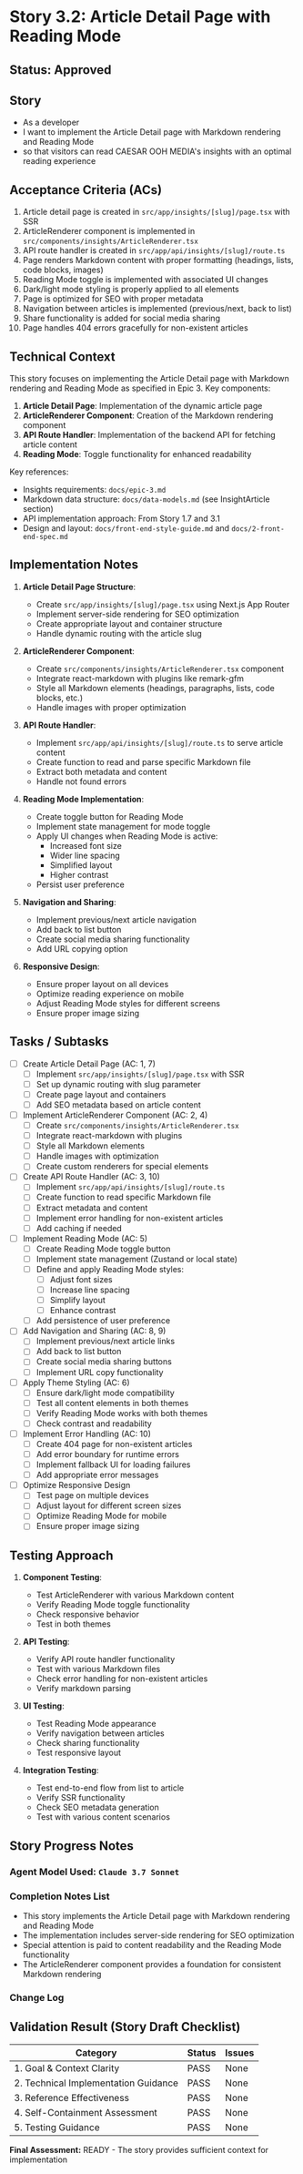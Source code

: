 # Story 3.2: Article Detail Page with Reading Mode

## Status: Approved

## Story

- As a developer
- I want to implement the Article Detail page with Markdown rendering and Reading Mode
- so that visitors can read CAESAR OOH MEDIA's insights with an optimal reading experience

## Acceptance Criteria (ACs)

1. Article detail page is created in `src/app/insights/[slug]/page.tsx` with SSR
2. ArticleRenderer component is implemented in `src/components/insights/ArticleRenderer.tsx`
3. API route handler is created in `src/app/api/insights/[slug]/route.ts`
4. Page renders Markdown content with proper formatting (headings, lists, code blocks, images)
5. Reading Mode toggle is implemented with associated UI changes
6. Dark/light mode styling is properly applied to all elements
7. Page is optimized for SEO with proper metadata
8. Navigation between articles is implemented (previous/next, back to list)
9. Share functionality is added for social media sharing
10. Page handles 404 errors gracefully for non-existent articles

## Technical Context

This story focuses on implementing the Article Detail page with Markdown rendering and Reading Mode as specified in Epic 3. Key components:

1. **Article Detail Page**: Implementation of the dynamic article page
2. **ArticleRenderer Component**: Creation of the Markdown rendering component
3. **API Route Handler**: Implementation of the backend API for fetching article content
4. **Reading Mode**: Toggle functionality for enhanced readability

Key references:
- Insights requirements: `docs/epic-3.md`
- Markdown data structure: `docs/data-models.md` (see InsightArticle section)
- API implementation approach: From Story 1.7 and 3.1
- Design and layout: `docs/front-end-style-guide.md` and `docs/2-front-end-spec.md`

## Implementation Notes

1. **Article Detail Page Structure**:
   - Create `src/app/insights/[slug]/page.tsx` using Next.js App Router
   - Implement server-side rendering for SEO optimization
   - Create appropriate layout and container structure
   - Handle dynamic routing with the article slug

2. **ArticleRenderer Component**:
   - Create `src/components/insights/ArticleRenderer.tsx` component
   - Integrate react-markdown with plugins like remark-gfm
   - Style all Markdown elements (headings, paragraphs, lists, code blocks, etc.)
   - Handle images with proper optimization

3. **API Route Handler**:
   - Implement `src/app/api/insights/[slug]/route.ts` to serve article content
   - Create function to read and parse specific Markdown file
   - Extract both metadata and content
   - Handle not found errors

4. **Reading Mode Implementation**:
   - Create toggle button for Reading Mode
   - Implement state management for mode toggle
   - Apply UI changes when Reading Mode is active:
     - Increased font size
     - Wider line spacing
     - Simplified layout
     - Higher contrast
   - Persist user preference

5. **Navigation and Sharing**:
   - Implement previous/next article navigation
   - Add back to list button
   - Create social media sharing functionality
   - Add URL copying option

6. **Responsive Design**:
   - Ensure proper layout on all devices
   - Optimize reading experience on mobile
   - Adjust Reading Mode styles for different screens
   - Ensure proper image sizing

## Tasks / Subtasks

- [ ] Create Article Detail Page (AC: 1, 7)
  - [ ] Implement `src/app/insights/[slug]/page.tsx` with SSR
  - [ ] Set up dynamic routing with slug parameter
  - [ ] Create page layout and containers
  - [ ] Add SEO metadata based on article content

- [ ] Implement ArticleRenderer Component (AC: 2, 4)
  - [ ] Create `src/components/insights/ArticleRenderer.tsx`
  - [ ] Integrate react-markdown with plugins
  - [ ] Style all Markdown elements
  - [ ] Handle images with optimization
  - [ ] Create custom renderers for special elements

- [ ] Create API Route Handler (AC: 3, 10)
  - [ ] Implement `src/app/api/insights/[slug]/route.ts`
  - [ ] Create function to read specific Markdown file
  - [ ] Extract metadata and content
  - [ ] Implement error handling for non-existent articles
  - [ ] Add caching if needed

- [ ] Implement Reading Mode (AC: 5)
  - [ ] Create Reading Mode toggle button
  - [ ] Implement state management (Zustand or local state)
  - [ ] Define and apply Reading Mode styles:
    - [ ] Adjust font sizes
    - [ ] Increase line spacing
    - [ ] Simplify layout
    - [ ] Enhance contrast
  - [ ] Add persistence of user preference

- [ ] Add Navigation and Sharing (AC: 8, 9)
  - [ ] Implement previous/next article links
  - [ ] Add back to list button
  - [ ] Create social media sharing buttons
  - [ ] Implement URL copy functionality

- [ ] Apply Theme Styling (AC: 6)
  - [ ] Ensure dark/light mode compatibility
  - [ ] Test all content elements in both themes
  - [ ] Verify Reading Mode works with both themes
  - [ ] Check contrast and readability

- [ ] Implement Error Handling (AC: 10)
  - [ ] Create 404 page for non-existent articles
  - [ ] Add error boundary for runtime errors
  - [ ] Implement fallback UI for loading failures
  - [ ] Add appropriate error messages

- [ ] Optimize Responsive Design
  - [ ] Test page on multiple devices
  - [ ] Adjust layout for different screen sizes
  - [ ] Optimize Reading Mode for mobile
  - [ ] Ensure proper image sizing

## Testing Approach

1. **Component Testing**:
   - Test ArticleRenderer with various Markdown content
   - Verify Reading Mode toggle functionality
   - Check responsive behavior
   - Test in both themes

2. **API Testing**:
   - Verify API route handler functionality
   - Test with various Markdown files
   - Check error handling for non-existent articles
   - Verify markdown parsing

3. **UI Testing**:
   - Test Reading Mode appearance
   - Verify navigation between articles
   - Check sharing functionality
   - Test responsive layout

4. **Integration Testing**:
   - Test end-to-end flow from list to article
   - Verify SSR functionality
   - Check SEO metadata generation
   - Test with various content scenarios

## Story Progress Notes

### Agent Model Used: `Claude 3.7 Sonnet`

### Completion Notes List

- This story implements the Article Detail page with Markdown rendering and Reading Mode
- The implementation includes server-side rendering for SEO optimization
- Special attention is paid to content readability and the Reading Mode functionality
- The ArticleRenderer component provides a foundation for consistent Markdown rendering

### Change Log

## Validation Result (Story Draft Checklist)

| Category                             | Status | Issues |
| ------------------------------------ | ------ | ------ |
| 1. Goal & Context Clarity            | PASS   | None   |
| 2. Technical Implementation Guidance | PASS   | None   |
| 3. Reference Effectiveness           | PASS   | None   |
| 4. Self-Containment Assessment       | PASS   | None   |
| 5. Testing Guidance                  | PASS   | None   |

**Final Assessment:** READY - The story provides sufficient context for implementation 